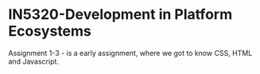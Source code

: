 # IN5320-Development in Platform Ecosystems

Assignment 1-3 - is a early assignment, where we got to know CSS, HTML and Javascript. 

